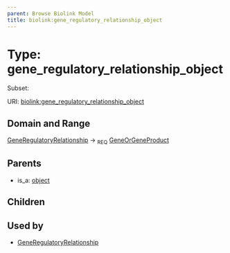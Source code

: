 ```yaml
---
parent: Browse Biolink Model
title: biolink:gene_regulatory_relationship_object
---
```


# Type: gene_regulatory_relationship_object

Subset:




URI: [biolink:gene_regulatory_relationship_object](https://w3id.org/biolink/vocab/gene_regulatory_relationship_object)

## Domain and Range

[GeneRegulatoryRelationship](GeneRegulatoryRelationship.md) ->  <sub>REQ</sub> [GeneOrGeneProduct](GeneOrGeneProduct.md)

## Parents

 *  is_a: [object](object.md)

## Children


## Used by

 * [GeneRegulatoryRelationship](GeneRegulatoryRelationship.md)
